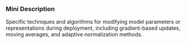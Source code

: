 ### Mini Description

Specific techniques and algorithms for modifying model parameters or representations during deployment, including gradient-based updates, moving averages, and adaptive normalization methods.
